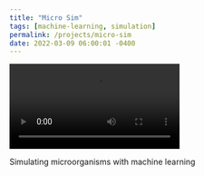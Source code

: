```yaml
---
title: "Micro Sim"
tags: [machine-learning, simulation]
permalink: /projects/micro-sim
date: 2022-03-09 06:00:01 -0400
---
```


<video controls autoplay loop>
	<source src="/img/projects/micro-sim-circle-10s.mp4" type="video/mp4">
</video>

Simulating microorganisms with machine learning